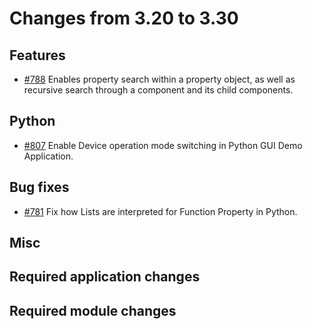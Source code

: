 # Changes from 3.20 to 3.30

## Features

- [#788](https://github.com/openDAQ/openDAQ/pull/788) Enables property search within a property object, as well as recursive search through a component and its child components.


## Python

- [#807](https://github.com/openDAQ/openDAQ/pull/807) Enable Device operation mode switching in Python GUI Demo Application.

## Bug fixes

- [#781](https://github.com/openDAQ/openDAQ/pull/781) Fix how Lists are interpreted for Function Property in Python.

## Misc



## Required application changes



## Required module changes


